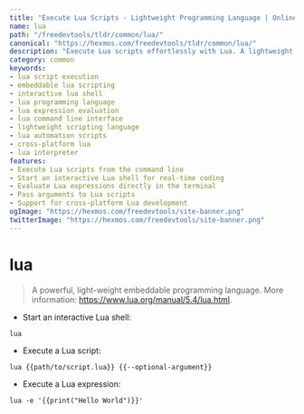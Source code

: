 ```yaml
---
title: "Execute Lua Scripts - Lightweight Programming Language | Online Free DevTools by Hexmos"
name: lua
path: "/freedevtools/tldr/common/lua/"
canonical: "https://hexmos.com/freedevtools/tldr/common/lua/"
description: "Execute Lua scripts effortlessly with Lua. A lightweight embeddable programming language for powerful scripting and automation. Free online tool, no registration required."
category: common
keywords:
- lua script execution
- embeddable lua scripting
- interactive lua shell
- lua programming language
- lua expression evaluation
- lua command line interface
- lightweight scripting language
- lua automation scripts
- cross-platform lua
- lua interpreter
features:
- Execute Lua scripts from the command line
- Start an interactive Lua shell for real-time coding
- Evaluate Lua expressions directly in the terminal
- Pass arguments to Lua scripts
- Support for cross-platform Lua development
ogImage: "https://hexmos.com/freedevtools/site-banner.png"
twitterImage: "https://hexmos.com/freedevtools/site-banner.png"
---
```


# lua

> A powerful, light-weight embeddable programming language.
> More information: <https://www.lua.org/manual/5.4/lua.html>.

- Start an interactive Lua shell:

`lua`

- Execute a Lua script:

`lua {{path/to/script.lua}} {{--optional-argument}}`

- Execute a Lua expression:

`lua -e '{{print("Hello World")}}'`
